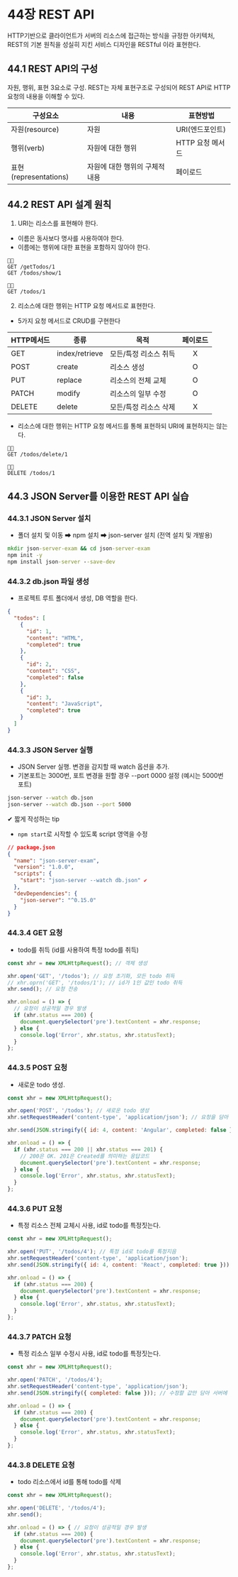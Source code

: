 # 44장 REST API

HTTP기반으로 클라이언트가 서버의 리소스에 접근하는 방식을 규정한 아키텍처, </br>
REST의 기본 원칙을 성실히 지킨 서비스 디자인을 RESTful 이라 표현한다.

## 44.1 REST API의 구성

자원, 행위, 표현 3요소로 구성. REST는 자체 표현구조로 구성되어 REST API로 HTTP 요청의 내용을 이해할 수 있다.

| 구성요소              | 내용                           | 표현방법         |
| --------------------- | ------------------------------ | ---------------- |
| 자원(resource)        | 자원                           | URI(엔드포인트)  |
| 행위(verb)            | 자원에 대한 행위               | HTTP 요청 메서드 |
| 표현(representations) | 자원에 대한 행위의 구체적 내용 | 페이로드         |

## 44.2 REST API 설계 원칙

1. URI는 리소스를 표현해야 한다.

- 이름은 동사보다 명사를 사용하여야 한다.
- 이름에는 행위에 대한 표현을 포함하지 않아야 한다.

```
👎🏻
GET /getTodos/1
GET /todos/show/1

👍🏻
GET /todos/1
```

2. 리소스에 대한 행위는 HTTP 요청 메서드로 표현한다.

- 5가지 요청 메서드로 CRUD를 구현한다

| HTTP메서드 | 종류           | 목적                  | 페이로드 |
| ---------- | -------------- | --------------------- | :------: |
| GET        | index/retrieve | 모든/특정 리소스 취득 |    X     |
| POST       | create         | 리소스 생성           |    O     |
| PUT        | replace        | 리소스의 전체 교체    |    O     |
| PATCH      | modify         | 리소스의 일부 수정    |    O     |
| DELETE     | delete         | 모든/특정 리소스 삭제 |    X     |

- 리소스에 대한 행위는 HTTP 요청 메서드를 통해 표현하되 URI에 표현하지는 않는다.

```
👎🏻
GET /todos/delete/1

👍🏻
DELETE /todos/1
```

## 44.3 JSON Server를 이용한 REST API 실습

### 44.3.1 JSON Server 설치

- 폴더 설치 및 이동 ➡ npm 설치 ➡ json-server 설치 (전역 설치 및 개발용)

```cmd
mkdir json-server-exam && cd json-server-exam
npm init -y
npm install json-server --save-dev
```

### 44.3.2 db.json 파일 생성

- 프로젝트 루트 폴더에서 생성, DB 역할을 한다.

```json
{
  "todos": [
    {
      "id": 1,
      "content": "HTML",
      "completed": true
    },
    {
      "id": 2,
      "content": "CSS",
      "completed": false
    },
    {
      "id": 3,
      "content": "JavaScript",
      "completed": true
    }
  ]
}
```

### 44.3.3 JSON Server 실행

- JSON Server 실행. 변경을 감지할 때 watch 옵션을 추가. </br>
- 기본포트는 3000번, 포트 변경을 원할 경우 --port 0000 설정 (예시는 5000번 포트)

```cmd
json-server --watch db.json
json-server --watch db.json --port 5000
```

✔ 짧게 작성하는 tip

- `npm start`로 시작할 수 있도록 script 영역을 수정

```json
// package.json
{
  "name": "json-server-exam",
  "version": "1.0.0",
  "scripts": {
    "start": "json-server --watch db.json" ✔
  },
  "devDependencies": {
    "json-server": "^0.15.0"
  }
}
```

### 44.3.4 GET 요청

- todo를 취득 (id를 사용하여 특정 todo를 취득)

```js
const xhr = new XMLHttpRequest(); // 객체 생성

xhr.open('GET', '/todos'); // 요청 초기화, 모든 todo 취득
// xhr.oprn('GET', '/todos/1'); // id가 1인 값인 todo 취득
xhr.send(); // 요청 전송

xhr.onload = () => {
  // 요청이 성공적일 경우 발생
  if (xhr.status === 200) {
    document.querySelector('pre').textContent = xhr.response;
  } else {
    console.log('Error', xhr.status, xhr.statusText);
  }
};
```

### 44.3.5 POST 요청

- 새로운 todo 생성.

```js
const xhr = new XMLHttpRequest();

xhr.open('POST', '/todos'); // 새로운 todo 생성
xhr.setRequestHeader('content-type', 'application/json'); // 요청을 담아 서버로 전송할 페이로드의 MIME 타입 지정

xhr.send(JSON.stringify({ id: 4, content: 'Angular', completed: false })); // 새로운 todo 생성을 위한 페이로드를 서버에 전송

xhr.onload = () => {
  if (xhr.status === 200 || xhr.status === 201) {
    // 200은 OK. 201은 Created를 의미하는 응답코드
    document.querySelector('pre').textContent = xhr.response;
  } else {
    console.log('Error', xhr.status, xhr.statusText);
  }
};
```

### 44.3.6 PUT 요청

- 특정 리소스 전체 교체시 사용, id로 todo를 특정짓는다.

```js
const xhr = new XMLHttpRequest();

xhr.open('PUT', '/todos/4'); // 특정 id로 todo를 특정지음
xhr.setRequestHeader('content-type', 'application/json');
xhr.send(JSON.stringify({ id: 4, content: 'React', completed: true })); // 변경값은 전체를 수정하여야 하며 페이로드를 서버로 전송

xhr.onload = () => {
  if (xhr.status === 200) {
    document.querySelector('pre').textContent = xhr.response;
  } else {
    console.log('Error', xhr.status, xhr.statusText);
  }
};
```

### 44.3.7 PATCH 요청

- 특정 리소스 일부 수정시 사용, id로 todo를 특정짓는다.

```js
const xhr = new XMLHttpRequest();

xhr.open('PATCH', '/todos/4');
xhr.setRequestHeader('content-type', 'application/json');
xhr.send(JSON.stringify({ completed: false })); // 수정할 값만 담아 서버에 전송

xhr.onload = () => {
  if (xhr.status === 200) {
    document.querySelector('pre').textContent = xhr.response;
  } else {
    console.log('Error', xhr.status, xhr.statusText);
  }
};
```

### 44.3.8 DELETE 요청
- todo 리소스에서 id를 통해 todo를 삭제

```js
const xhr = new XMLHttpRequest();

xhr.open('DELETE', '/todos/4');
xhr.send();

xhr.onload = () => { // 요청이 성공적일 경우 발생
  if (xhr.status === 200) {
    document.querySelector('pre').textContent = xhr.response;
  } else {
    console.log('Error', xhr.status, xhr.statusText);
  }
};
```